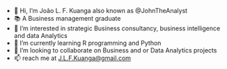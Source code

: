 - 👋 Hi, I’m João L. F. Kuanga also known as @JohnTheAnalyst
- 📚 A Business management graduate
- 👀 I’m interested in strategic Business consultancy, business intelligence and data Analytics
- 🌱 I’m currently learning R programming and Python
- 💞️ I’m looking to collaborate on Business and or Data Analytics projects
- 📫 reach me at J.L.F.Kuanga@gmail.com

<!---
JohnTheAnalyst/JohnTheAnalyst is a ✨ special ✨ repository because its `README.md` (this file) appears on your GitHub profile.
You can click the Preview link to take a look at your changes.
--->
